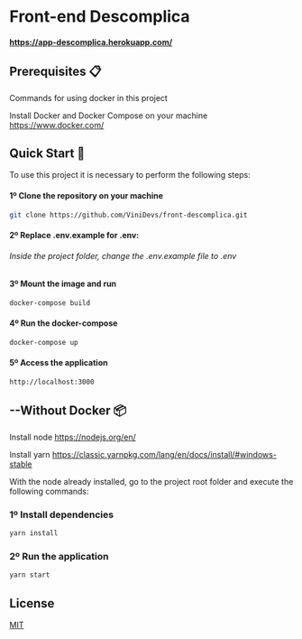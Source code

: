 # Front-end Descomplica 

#### https://app-descomplica.herokuapp.com/

## Prerequisites 📋 
Commands for using docker in this project

Install Docker and Docker Compose on your machine https://www.docker.com/

## Quick Start 🚀
To use this project it is necessary to perform the following steps:

#### 1º Clone the repository on your machine
```bash
git clone https://github.com/ViniDevs/front-descomplica.git
```

#### 2º Replace .env.example for .env:

###### Inside the project folder, change the .env.example file to .env


#### 3º Mount the image and run
```bash
docker-compose build
```


#### 4º Run the docker-compose
```bash
docker-compose up
```


#### 5º Access the application
```console
http://localhost:3000
```


## --Without Docker 📦

Install node https://nodejs.org/en/

Install yarn https://classic.yarnpkg.com/lang/en/docs/install/#windows-stable

With the node already installed, go to the project root folder and execute the following commands:

### 1º Install dependencies
```bash
yarn install
```

### 2º Run the application
```bash
yarn start
```

## License
[MIT](https://choosealicense.com/licenses/mit/)
